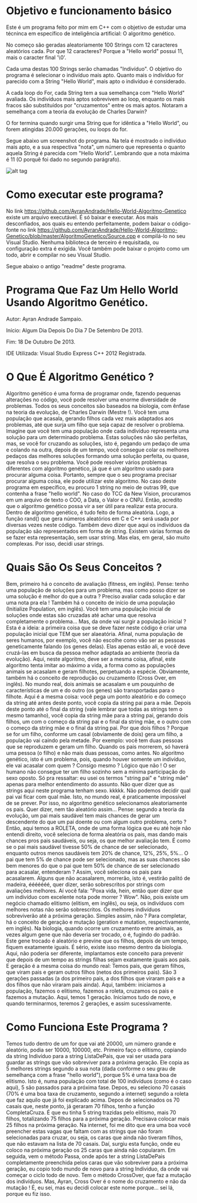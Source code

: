 # Objetivo e funcionamento básico

Este é um programa feito por mim em C++ com o objetivo de estudar uma técninca em específico de inteligência artificial: O algoritmo genético.

No começo são geradas aleatoriamente 100 Strings com 12 caracteres aleatórios cada. Por que 12 caracteres? Porque a "Hello world" possui 11, mais o caracter final '\0'.

Cada uma destas 100 Strings serão chamadas "Indivíduo". O objetivo do programa é selecionar o indivíduo mais apto. Quanto mais o indivíduo for parecido com a String "Hello World", mais apto o indivíduo é considerado.

A cada loop do For, cada String tem a sua semelhança com "Hello World" avaliada. Os indivíduos mais aptos sobrevivem ao loop, enquanto os mais fracos são substituídos por "cruzamentos" entre os mais aptos. Notaram a semelhança com a teoria da evolução de Charles Darwin?

O for termina quando surgir uma String que for idêntica a "Hello World", ou forem atingidas 20.000 gerações, ou loops do for.

Segue abaixo um screenshot do programa. Na tela é mostrado o indivíduo mais apto, e a sua respectiva "nota", um número que representa o quanto aquela String é parecida com "Hello World". Lembrando que a nota máxima é 11 (O porquê foi dado no segundo parágrafo).

![alt tag](http://i63.tinypic.com/11w8312.jpg)

# Como executar este programa?
 
No link https://github.com/AyranAndrade/Hello-World-Algoritmo-Genetico existe um arquivo executável. É só baixar e executar. Aos mais desconfiados, aos quais eu entendo perfeitamente, podem baixar o código-fonte no link https://github.com/AyranAndrade/Hello-World-Algoritmo-Genetico/blob/master/AlgoritmoGenetico/Source.cpp e compilá-lo no seu Visual Studio. Nenhuma biblioteca de terceiro é requisitada, ou configuração extra é exigida.
Você também pode baixar o projeto como um todo, abrir e compilar no seu Visual Studio.

Segue abaixo o antigo "readme" deste programa.

# Programa Que Faz Um Hello World Usando Algoritmo Genético.
Autor: Ayran Andrade Sampaio.

Início: Algum Dia Depois Do Dia 7 De Setembro De 2013.

Fim: 18 De Outubro De 2013.

IDE Utilizada: Visual Studio Express C++ 2012 Registrada.

# O Que É Algoritmo Genético ?

Algoritmo genético é uma forma de programar onde, fazendo pequenas alterações no código, você pode resolver uma
enorme diversidade de problemas. Todos os seus conceitos são baseados na biologia, com ênfase na teoria da evolução,
de Charles Darwin (Mestre !). Você tem uma população que acasala, gerando filhos cada vez mais adaptados aos
problemas, até que surja um filho que seja capaz de resolver o problema.
Imagine que você tem uma população onde cada indivíduo representa uma solução para um determinado problema. Estas
soluções não são perfeitas, mas, se você for cruzando as soluções, isto é, pegando um pedaço de uma e colando na
outra, depois de um tempo, você consegue colar os melhores pedaços das melhores soluções formando uma solução
perfeita, ou quase, que resolva o seu problema.
Você pode resolver vários problemas diferentes com algoritmo genético, já que é um algoritmo usado para procurar
alguma coisa. Portanto, sempre que o seu programa precisar procurar alguma coisa, ele pode utilizar este algoritmo.
No caso deste programa em específico, eu procuro 1 string no meio de outras 99, que contenha a frase "hello world".
No caso do TCC da New Vision, procuramos em um arquivo de texto o COO, a Data, o Valor e o CNPJ. Então, acredito
que o algoritmo genético possa vir a ser útil para realizar esta procura.
Dentro de algoritmo genético, é tudo feito de forma aleatória. Logo, a função rand() que gera números aleatórios
em C e C++ será usada por diversas vezes neste código. Também devo dizer que aqui os indivíduos da população são
representados em forma de string. Existem várias formas de se fazer esta representação, sem usar string. Mas elas,
em geral, são muito complexas. Por isso, decidi usar strings.

# Quais São Os Seus Conceitos ?

Bem, primeiro há o conceito de avaliação (fitness, em inglês). Pense: tenho uma população de soluções para um
problema, mas como posso dizer se uma solução é melhor do que a outra ? Preciso avaliar cada solução e dar uma
nota pra ela !
Também há o conceito de início de uma população (Initialize Population, em inglês). Você tem uma população inicial de 
soluções onde estas são cruzadas até achar uma que resolva completamente o problema... Mas, da onde vai surgir a
população inicial ? Esta é a ideia: a primeira coisa que se deve fazer neste código é criar uma população inicial
que TEM que ser alaeatória. Afinal, numa população de seres humanos, por exemplo, você não escolhe como vão ser as
pessoas geneticamente falando (os genes delas). Elas apenas estão ali, e você deve cruzá-las em busca da pessoa
melhor adaptada ao ambiente (teoria da evolução). Aqui, neste algoritmo, deve ser a mesma coisa, afinal, este
algoritmo tenta imitar ao máximo a vida, a forma como as populações animais se acasalam e geram filhotes,
perpetuando a espécie.
Obviamente, também há o conceito de reprodução ou cruzamento (Cross Over, em inglês). No mundo real, dois animais se
acasalam e um pouquinho de características de um e do outro (os genes) são transportadas para o filhote.
Aqui é a mesma coisa: você pega um ponto aleatório e do começo da string até antes deste ponto, você copia da
string pai para a mãe. Depois deste ponto até o final da string (vale lembrar que todas as strings tem o mesmo
tamanho), você copia da string mãe para a string pai, gerando dois filhos, um com o começo da string pai e o final
da string mãe, e o outro com o começo da string mãe e o final da string pai. Por que dois filhos ? Porque se for
um filho, conforme um casal (obviamente de dois) gera um filho, a população vai caindo pela metade. Por exemplo:
você tem duas pessoas que se reproduzem e geram um filho. Quando os pais morrerem, só haverá uma pessoa (o filho) e 
não mais duas pessoas, como antes. No algoritmo genético, isto é um problema, pois, quando houver somente um
indivíduo, ele vai acasalar com quem ? Consigo mesmo ? Lógico que não ! O ser humano não consegue ter um filho
sozinho sem a mínima participação do sexo oposto. Só pra ressaltar: eu usei os termos "string pai" e "string mãe"
apenas para melhor entendimento do assunto. Não quer dizer que as strings aqui neste programa tenham sexo. kkkkk.
Não podemos decidir qual pai vai ficar com qual mãe. Isto, no mundo real, é praticamente impossível de se prever.
Por isso, no algoritmo genético selecionamos aleatoriamente os pais. Quer dizer, nem tão aleatório assim...
Pense: segundo a teoria da evolução, um pai mais saudável tem mais chances de gerar um descendente do que um pai
doente ou com algum outro problema, certo ? Então, aqui temos a ROLETA, onde de uma forma lógica que eu até hoje não
entendi direito, você seleciona de forma aleatória os pais, mas dando mais chances pros pais saudáveis, ou seja,
os que melhor avaliação tem. É como se o pai mais saudável tivesse 50% de chance de ser selecionado, enquanto
outros menos saudáveis tem 20% de chance, 12%, 25%, 5%... O pai que tem 5% de chance pode ser selecionado, mas as
suas chances são bem menores do que o pai que tem 50% de chance de ser selecionado para acasalar, entenderam ? Assim,
você seleciona os pais para acasalarem. Alguns que não acasalarem, morrerão, isto é, vestirão palitó de madeira,
ééééééé, quer dizer, serão sobrescritos por strings com avaliações melhores.
Aí você fala: "Poxa vida, hein, então quer dizer que um indivíduo com excelente nota pode morrer ? Wow". Não, pois
existe um negócio chamado elitismo (elitism, em inglês), ou seja, os indivíduos com melhores notas não serão
sobrescritos. Os melhores indivíduos sobreviverão até a próxima geração. Simples assim, não ?
Para completar, há o conceito de geração e mutação (geration e mutation, respectivamente, em inglês). Na biologia,
quando ocorre um cruzamento entre animais, as vezes algum gene que não deveria ser trocado, o é, fugindo do padrão.
Este gene trocado é aleatório e previne que os filhos, depois de um tempo, fiquem exatamente iguais. É sério,
existe isso mesmo dentro da biologia. Aqui, não poderia ser diferente, implantamos este conceito para prevenir
que depois de um tempo as strings filhas sejam exatamente iguais aos pais. E geração é a mesma coisa do mundo real:
Temos pais, que geram filhos, que viram pais e geram outros filhos (netos dos primeiros pais). São 3 gerações
passadas (a dos primeiro pais, a dos filhos que viraram pais e a dos filhos que não viraram pais ainda). Aqui,
também: iniciamos a população, fazemos o elitismo, fazemos a roleta, cruzamos os pais e fazemos a mutação. Aqui,
temos 1 geração. Iniciamos tudo de novo, e quando terminarmos, teremos 2 gerações, e assim sucessivamente.

# Como Funciona Este Programa ?

Temos tudo dentro de um for que vai até 20000, um número grande e aleatório, podia ser 10000, 100000, etc.
Primeiro faço o elitismo, copiando da string Indivíduo para a string ListaDePais, que vai ser usada para guardar
as strings que vão sobreviver para a próxima geração. Ele copia as 5 melhores strings segundo a sua nota
(dada conforme o seu grau de semelhança com a frase "hello world"), porque 5% é uma taxa boa de elitismo. Isto é,
numa população com total de 100 indivíduos (como é o caso aqui), 5 são passados para a próxima fase. Depos, eu
seleciono 70 casais (70% é uma boa taxa de cruzamento, segundo a internet) segundo a roleta que faz aquilo que
já foi explicado acima. Depos de selecionados os 70 casais que, neste ponto, já geraram 70 filhos, tenho a função 
CompletaCruza. É que eu tinha 5 string trazidas pelo elitismo, mais 70 filhos, totalizando 75 filhos para a
próxima geração. Precisava colocar mais 25 filhos na próxima geração. Na internet, foi me dito que era uma
boa você preencher estas vagas que faltam com as strings que não foram selecionadas para cruzar, ou seja, os
caras que ainda não tiveram filhos, que não estavam na lista de 70 casais. Daí, surgiu esta função, onde eu
coloco na próxima geração os 25 caras que ainda não copularam. Em seguida, vem o método Passa, onde após ter
a string ListaDePais completamente preenchida pelos caras que vão sobreviver para a próxima geração, eu copio todo
mundo de novo para a string Individuo, da onde vai começar o ciclo todo de novo. Tem o método CrossOver, que faz
a mutação dos indivíduos. Mas, Ayran, Cross Over é o nome do cruzamento e não da mutação ! É, eu sei, mas eu decidi
colocar este nome porque... sei lá, porque eu fiz isso.
